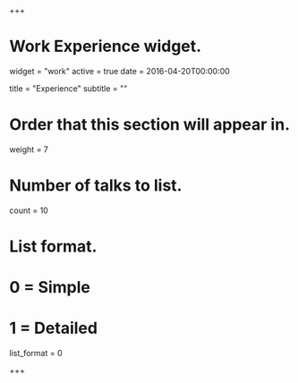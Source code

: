 +++
# Work Experience widget.
widget = "work"
active = true
date = 2016-04-20T00:00:00

title = "Experience"
subtitle = ""

# Order that this section will appear in.
weight = 7

# Number of talks to list.
count = 10

# List format.
#   0 = Simple
#   1 = Detailed
list_format = 0

+++


